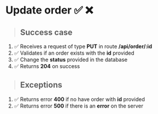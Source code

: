 # Update order ✅ ❌

> ## Success case

01. ✅ Receives a request of type **PUT** in route **/api/order/:id**
00. ✅ Validates if an order exists with the **id** provided
00. ✅ Change the **status** provided in the database
00. ✅ Returns **204** on success

> ## Exceptions

01. ✅ Returns error **400** if no have order with **id** provided
00. ✅ Returns error **500** if there is an **error** on the server
